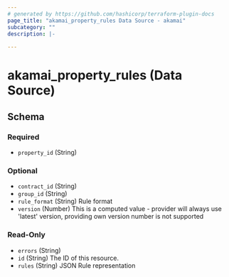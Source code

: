 ```yaml
---
# generated by https://github.com/hashicorp/terraform-plugin-docs
page_title: "akamai_property_rules Data Source - akamai"
subcategory: ""
description: |-
  
---
```


# akamai_property_rules (Data Source)





<!-- schema generated by tfplugindocs -->
## Schema

### Required

- `property_id` (String)

### Optional

- `contract_id` (String)
- `group_id` (String)
- `rule_format` (String) Rule format
- `version` (Number) This is a computed value - provider will always use 'latest' version, providing own version number is not supported

### Read-Only

- `errors` (String)
- `id` (String) The ID of this resource.
- `rules` (String) JSON Rule representation
